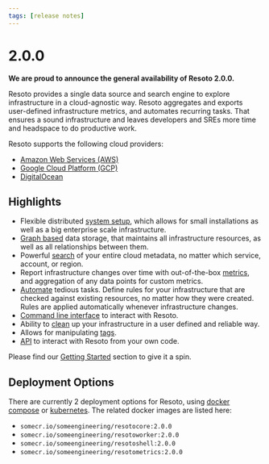 ```yaml
---
tags: [release notes]
---
```


# 2.0.0

**We are proud to announce the general availability of Resoto 2.0.0.**

Resoto provides a single data source and search engine to explore infrastructure in a cloud-agnostic way. 
Resoto aggregates and exports user-defined infrastructure metrics, and automates recurring tasks. 
That ensures a sound infrastructure and leaves developers and SREs more time and headspace to do productive work.

Resoto supports the following cloud providers:
- [Amazon Web Services (AWS)](/docs/reference/data-models/aws)
- [Google Cloud Platform (GCP)](/docs/reference/data-models/gcp)
- [DigitalOcean](/docs/reference/data-models/digitalocean)

## Highlights

- Flexible distributed [system setup](/docs/concepts/components), which allows for small installations as well as a big enterprise scale infrastructure.
- [Graph based](docs/concepts/graph) data storage, that maintains all infrastructure resources, as well as all relationships between them.
- Powerful [search](/docs/concepts/search) of your entire cloud metadata, no matter which service, account, or region.
- Report infrastructure changes over time with out-of-the-box [metrics](https://github.com/someengineering/resoto/tree/main/resotometrics), and aggregation of any data points for custom metrics.
- [Automate](/docs/concepts/automation) tedious tasks. Define rules for your infrastructure that are checked against existing resources, no matter how they were created. 
  Rules are applied automatically whenever infrastructure changes.
- [Command line interface](/docs/reference/cli/index) to interact with Resoto.
- Ability to [clean](/docs/reference/cli/clean) up your infrastructure in a user defined and reliable way.
- Allows for manipulating [tags](/docs/reference/cli/tag).
- [API](/docs/reference/api) to interact with Resoto from your own code. 

Please find our [Getting Started](/docs/getting-started) section to give it a spin.

## Deployment Options

There are currently 2 deployment options for Resoto, using
[docker compose](/docs/getting-started/installing-with-docker) or
[kubernetes](/docs/getting-started/installing-with-kubernetes).
The related docker images are listed here:

- `somecr.io/someengineering/resotocore:2.0.0`
- `somecr.io/someengineering/resotoworker:2.0.0`
- `somecr.io/someengineering/resotoshell:2.0.0`
- `somecr.io/someengineering/resotometrics:2.0.0`
